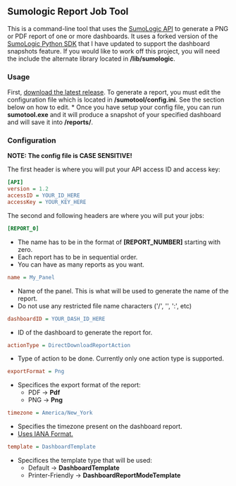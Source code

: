 ## Sumologic Report Job Tool

This is a command-line tool that uses the [SumoLogic API](https://api.us2.sumologic.com/docs/#section/Getting-Started) to generate a PNG or PDF report of one or more dashboards. It uses a forked version of the [SumoLogic Python SDK](https://github.com/SumoLogic/sumologic-python-sdk) that I have updated to support the dashboard snapshots feature. If you would like to work off this project, you will need the include the alternate library located in **/lib/sumologic**.

<p align="right"></p>

### Usage

First, [download the latest release](https://github.com/AlexWaclawik/sumologic-report-tool/releases). To generate a report, you must edit the configuration file which is located in **/sumotool/config.ini**. See the section below on how to edit. * Once you have setup your config file, you can run **sumotool.exe** and it will produce a snapshot of your specified dashboard and will save it into **/reports/**.

<p align="right"></p>

### Configuration

**NOTE: The config file is CASE SENSITIVE!**

The first header is where you will put your API access ID and access key:
```ini
[API]
version = 1.2
accessID = YOUR_ID_HERE
accessKey = YOUR_KEY_HERE
```

The second and following headers are where you will put your jobs:
```ini
[REPORT_0]
```
* The name has to be in the format of **[REPORT_NUMBER]** starting with zero.
* Each report has to be in sequential order.
* You can have as many reports as you want.
```ini
name = My_Panel
```
* Name of the panel. This is what will be used to generate the name of the report.
* Do not use any restricted file name characters ('/', '\', ':', etc)
```ini
dashboardID = YOUR_DASH_ID_HERE
```
* ID of the dashboard to generate the report for.
```ini
actionType = DirectDownloadReportAction
```
* Type of action to be done. Currently only one action type is supported.
```ini
exportFormat = Png
```
* Specifices the export format of the report:
	- PDF -> **Pdf**
	- PNG -> **Png**
```ini
timezone = America/New_York
```
* Specifies the timezone present on the dashboard report.
* [Uses IANA Format.](https://en.wikipedia.org/wiki/List_of_tz_database_time_zones#List)
```ini
template = DashboardTemplate
```
* Specifices the template type that will be used:
	- Default -> **DashboardTemplate**
	- Printer-Friendly -> **DashboardReportModeTemplate**
	
<p align="right"></p>
